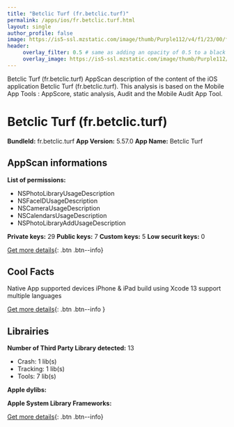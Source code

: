 ```yaml
---
title: "Betclic Turf (fr.betclic.turf)"
permalink: /apps/ios/fr.betclic.turf.html
layout: single
author_profile: false
image: https://is5-ssl.mzstatic.com/image/thumb/Purple112/v4/f1/23/00/f1230087-5718-cbc7-f9fb-7e0a2148e147/AppIcon-0-0-1x_U007emarketing-0-0-0-7-0-0-sRGB-0-0-0-GLES2_U002c0-512MB-85-220-0-0.png/512x512bb.jpg
header: 
     overlay_filter: 0.5 # same as adding an opacity of 0.5 to a black background
     overlay_image: https://is5-ssl.mzstatic.com/image/thumb/Purple112/v4/f1/23/00/f1230087-5718-cbc7-f9fb-7e0a2148e147/AppIcon-0-0-1x_U007emarketing-0-0-0-7-0-0-sRGB-0-0-0-GLES2_U002c0-512MB-85-220-0-0.png/512x512bb.jpg
---
```

Betclic Turf (fr.betclic.turf) AppScan description of the content of the iOS application Betclic Turf (fr.betclic.turf). This analysis is based on the Mobile App Tools : AppScore, static analysis, Audit and the Mobile Audit App Tool.

# Betclic Turf (fr.betclic.turf)

**BundleId:** fr.betclic.turf
**App Version:** 5.57.0
**App Name:** Betclic Turf


## AppScan informations 

**List of permissions:** 
- NSPhotoLibraryUsageDescription
- NSFaceIDUsageDescription
- NSCameraUsageDescription
- NSCalendarsUsageDescription
- NSPhotoLibraryAddUsageDescription
  
  
**Private keys:** 29
**Public keys:** 7
**Custom keys:** 5
**Low securit keys:** 0
  
[Get more details](/pricing.html){: .btn .btn--info}

## Cool Facts

Native App
supported devices iPhone & iPad
build using Xcode 13
support multiple languages
  
[Get more details](/pricing.html){: .btn .btn--info }

## Librairies 
**Number of Third Party Library detected:** 13
- Crash: 1 lib(s)
- Tracking: 1 lib(s)
- Tools: 7 lib(s)


**Apple dylibs:**


**Apple System Library Frameworks:**


  
[Get more details](/pricing.html){: .btn .btn--info}

